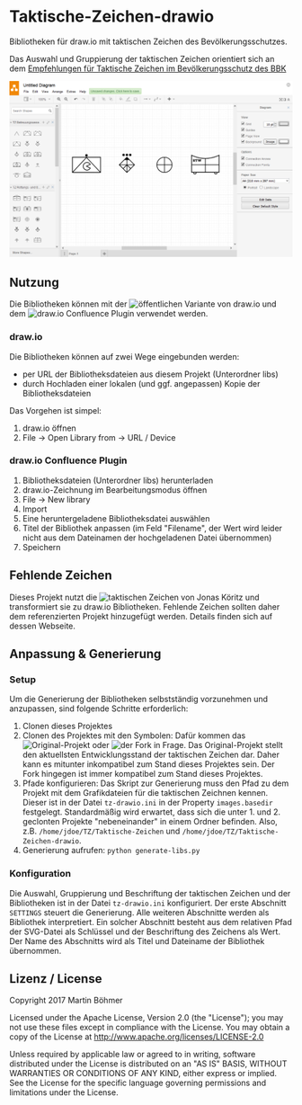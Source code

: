 # Taktische-Zeichen-drawio
Bibliotheken für draw.io mit taktischen Zeichen des Bevölkerungsschutzes.

Das Auswahl und Gruppierung der taktischen Zeichen orientiert sich an dem [Empfehlungen für Taktische Zeichen im Bevölkerungsschutz des BBK](http://www.bbk.bund.de/SharedDocs/Downloads/BBK/DE/FIS/DownloadsRechtundVorschriften/Volltext_Fw_Dv/SKK_DV_102_2012.html)

![Vorschau](https://github.com/MartinBoehmer/Taktische-Zeichen-drawio/raw/master/preview.PNG)

## Nutzung
Die Bibliotheken können mit der ![öffentlichen Variante von draw.io](https://www.draw.io/) und dem ![draw.io Confluence Plugin](https://marketplace.atlassian.com/plugins/com.mxgraph.confluence.plugins.diagramly/server/overview) verwendet werden.

### draw.io
Die Bibliotheken können auf zwei Wege eingebunden werden:
- per URL der Bibliotheksdateien aus diesem Projekt (Unterordner libs)
- durch Hochladen einer lokalen (und ggf. angepassen) Kopie der Bibliotheksdateien

Das Vorgehen ist simpel:
1. draw.io öffnen
2. File -> Open Library from -> URL / Device

### draw.io Confluence Plugin
1. Bibliotheksdateien (Unterordner libs) herunterladen
2. draw.io-Zeichnung im Bearbeitungsmodus öffnen
3. File -> New library
4. Import
5. Eine heruntergeladene Bibliotheksdatei auswählen
6. Titel der Bibliothek anpassen
(im Feld "Filename", der Wert wird leider nicht aus dem Dateinamen der hochgeladenen Datei übernommen)
7. Speichern

## Fehlende Zeichen
Dieses Projekt nutzt die ![taktischen Zeichen von Jonas Köritz](https://github.com/jonas-koeritz/Taktische-Zeichen) und transformiert sie zu draw.io Bibliotheken. Fehlende Zeichen sollten daher dem referenzierten Projekt hinzugefügt werden. Details finden sich auf dessen Webseite.

## Anpassung & Generierung

### Setup
Um die Generierung der Bibliotheken selbstständig vorzunehmen und anzupassen, sind folgende Schritte erforderlich:
1. Clonen dieses Projektes
2. Clonen des Projektes mit den Symbolen:
Dafür kommen das ![Original-Projekt](https://github.com/jonas-koeritz/Taktische-Zeichen) oder ![der Fork](https://github.com/MartinBoehmer/Taktische-Zeichen) in Frage. Das Original-Projekt stellt den aktuellsten Entwicklungsstand der taktischen Zeichen dar. Daher kann es mitunter inkompatibel zum Stand dieses Projektes sein. Der Fork hingegen ist immer kompatibel zum Stand dieses Projektes.
3. Pfade konfigurieren:
Das Skript zur Generierung muss den Pfad zu dem Projekt mit dem Grafikdateien für die taktischen Zeichnen kennen. Dieser ist in der Datei `tz-drawio.ini` in der Property `images.basedir` festgelegt. Standardmäßig wird erwartet, dass sich die unter 1. und 2. geclonten Projekte "nebeneinander" in einem Ordner befinden. Also, z.B. `/home/jdoe/TZ/Taktische-Zeichen` und `/home/jdoe/TZ/Taktische-Zeichen-drawio`.
4. Generierung aufrufen:
`python generate-libs.py`

### Konfiguration
Die Auswahl, Gruppierung und Beschriftung der taktischen Zeichen und der Bibliotheken ist in der Datei `tz-drawio.ini` konfiguriert. Der erste Abschnitt `SETTINGS` steuert die Generierung. Alle weiteren Abschnitte werden als Bibliothek interpretiert. Ein solcher Abschnitt besteht aus dem relativen Pfad der SVG-Datei als Schlüssel und der Beschriftung des Zeichens als Wert. Der Name des Abschnitts wird als Titel und Dateiname der Bibliothek übernommen.

## Lizenz / License

Copyright 2017 Martin Böhmer

Licensed under the Apache License, Version 2.0 (the "License"); you may not use these files except in compliance with the License.
You may obtain a copy of the License at http://www.apache.org/licenses/LICENSE-2.0

Unless required by applicable law or agreed to in writing, software distributed under the License is distributed on an "AS IS" BASIS, WITHOUT WARRANTIES OR CONDITIONS OF ANY KIND, either express or implied.
See the License for the specific language governing permissions and limitations under the License.
